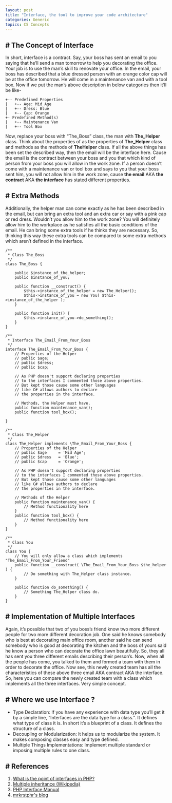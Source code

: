 ```yaml
---
layout: post
title: "Interface, the tool to improve your code architecture"
categories: Generic
topics: CS Concepts
---
```


## \# The Concept of Interface
In short, interface is a contract. Say, your boss has sent an email to you saying that he’ll send a man tomorrow to help you decorating the office. Your job is to use the man’s skill to renovate your office. In the email, your boss has described that a blue dressed person with an orange color cap will be at the office tomorrow. He will come in a maintenance van and with a tool box. Now if we put the man’s above description in below categories then it’ll be like-

```
+-- Predefined Properties
|	+-- Age: Mid Age
|	+-- Dress: Blue
|	+-- Cap: Orange
+- Predefined Method(s)
|	+-- Maintenance Van
|	+-- Tool Box
```

Now, replace your boss with “The_Boss” class, the man with **The_Helper** class. Think about the properties of as the properties of **The_Helper** class and methods as the methods of **TheHelper** class. If all the above things has been set the described way, then the email will be the interface here. Cause the email is the contract between your boss and you that which kind of person from your boss you will allow in the work zone. If a person doesn’t come with a maintenance van or tool box and says to you that your boss sent him, you will not allow him in the work zone, cause **the email** AKA **the contract** AKA **the interface** has stated different properties.

## \# Extra Methods
Additionally, the helper man can come exactly as he has been described in the email, but can bring an extra tool and an extra car or say with a pink cap or red dress. Wouldn’t you allow him to the work zone? You will definitely allow him to the workplace as he satisfies all the basic conditions of the email. He can bring some extra tools if he thinks they are necessary. So, thinking this way these extra tools can be compared to some extra methods which aren’t defined in the interface.

```
/**
 * Class The_Boss
 */
class The_Boss {

	public $instance_of_the_helper;
	public $instance_of_you;

	public function __construct() {
		$this->instance_of_the_helper = new The_Helper();
		$this->instance_of_you = new You( $this->instance_of_the_helper );
	}

	public function init() {
		$this->instance_of_you->do_something();
	}
}

/**
 * Interface The_Email_From_Your_Boss
 */
interface The_Email_From_Your_Boss {
	// Properties of the Helper
	// public $age;
	// public $dress;
	// public $cap;

	// As PHP doesn't support declaring properties
	// to the interfaces I commented those above properties.
	// But kept those cause some other languages
	// like C# allows authors to declare
	// the properties in the interface.

	// Methods, the Helper must have.
	public function maintenance_van();
	public function tool_box();

}

/**
 * Class The_Helper
 */
class The_Helper implements \The_Email_From_Your_Boss {
	// Properties of the Helper
	// public $age     = 'Mid Age';
	// public $dress   = 'Blue';
	// public $cap     = 'Orange';

	// As PHP doesn't support declaring properties
	// to the interfaces I commented those above properties.
	// But kept those cause some other languages
	// like C# allows authors to declare
	// the properties in the interface.

	// Methods of the Helper
	public function maintenance_van() {
		// Method functionality here
	}
	public function tool_box() {
		// Method functionality here
	}
}

/**
 * Class You
 */
class You {
	// You will only allow a class which implements "The_Email_From_Your_Friend"
	public function __construct( \The_Email_From_Your_Boss $the_helper ) {
		// Do something with The_Helper class instance.
	}

	public function do_something() {
		// Something The_Helper class do.
	}
}
```

## \# Implementation of Multiple Interfaces
Again, it’s possible that two of you boss’s friend know two more different people for two more different decoration job. One said he knows somebody who is best at decorating main office room, another said he can send somebody who is good at decorating the kitchen and the boss of yours said he know a person who can decorate the office lawn beautifully. So, they all has sent you three different emails describing their person’s. Now, when all the people has come, you talked to them and formed a team with them in order to decorate the office. Now see, this newly created team has all the characteristics of these above three email AKA contract AKA the interface. So, here you can compare the newly created team with a class which implements all the three interfaces. Very simple concept.

## \# Where we use Interface ?
- Type Declaration: If you have any experience with data type you’ll get it by a simple line, “Interfaces are the data type for a class.”. It defines what type of class it is. In short it’s a blueprint of a class. It defines the structure of a class.
- Decoupling or Modularization: It helps us to modularize the system. It makes composing classes easy and type defined.
- Multiple Things Implementations: Implement multiple standard or imposing multiple rules to one class.

## \# References

1. [What is the point of interfaces in PHP?](https://stackoverflow.com/questions/20463/what-is-the-point-of-interfaces-in-php)
2. [Multiple inheritance (Wikipedia)](https://en.wikipedia.org/wiki/Multiple_inheritance)
3. [PHP Interface Manual](http://php.net/manual/en/language.oop5.interfaces.php)
4. [mrkrstphr's blog](http://kristopherwilson.com/2015/03/26/using-interfaces-effectively-in-php/)
